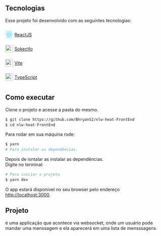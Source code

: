 ## Tecnologias

Esse projeto foi desenvolvido com as seguintes tecnologias:

<a href="https://en.reactjs.org/" style="display: flex; align-items: center;gap: 5px">
  <img src="./.github/images/react.svg" width="24" height="24"/>
  <p>ReactJS</p>
</a>
<a href="https://socket.io/" style="display: flex; align-items: center;gap: 5px">
  <img src="https://socket.io/images/logo.svg" width="24" height="24" />
  <p>SokectIo</p>
</a>
<a href="https://vitejs.dev/" style="display: flex; align-items: center;gap: 5px">
  <img src="https://vitejs.dev/logo.svg" width="24" height="24" />
  <p>Vite</p>
</a>
<a href="https://www.typescriptlang.org/" style="display: flex; align-items: center;gap: 5px">
  <img src="https://www.typescriptlang.org/icons/icon-512x512.png?v=8944a05a8b601855de116c8a56d3b3ae" width="24" height="24"/>
  <p>TypeScript</p>
</a>

## Como executar

Clone o projeto e acesse a pasta do mesmo.

```bash
$ git clone https://github.com/BhryanS2/nlw-heat-FrontEnd
$ cd nlw-heat-FrontEnd
```

Para rodar em sua máquina rode:

```bash
$ yarn
# Para instalar as dependências.
```

Depois de isntalar as instalar as dependências.\
Digite no terminal:

```bash
# Para iniciar o projeto
$ yarn dev
```

O app estará disponível no seu browser pelo endereço [http://localhost:3000](http://localhost:3000).

## Projeto

é uma applicação que acontece via websocket, onde um usuário pode mandar uma menssagem e ela aparecerá em uma lista de mensssagens
